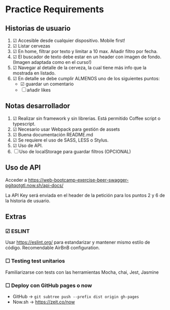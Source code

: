 # Practice Requirements

## Historias de usuario

1. &#9745; Accesible desde cualquier dispositivo. Mobile first!
2. &#9745; Listar cervezas
3. &#9745; En home, filtrar por texto y limitar a 10 max. Añadir filtro por fecha.
4. &#9745; El buscador de texto debe estar en un header con imagen de fondo. (Imagen adaptada como en el curso!)
5. &#9745; Navegar al detalle de la cerveza, la cual tiene más info que la mostrada en listado.
6. &#9745; En detalle se debe cumplir ALMENOS uno de los siguientes puntos:
    * &#9745; guardar un comentario
    * &#9744; añadir likes

## Notas desarrollador

1. &#9745; Realizar sin framework y sin librerias. Está permitido Coffee script o typescript.
2. &#9745; Necesario usar Webpack para gestión de assets
3. &#9745; Buena documentación README.md
4. &#9745; Se requiere el uso de SASS, LESS o Stylus.
5. &#9745; Uso de API.
6. &#9744; Uso de localStorage para guardar filtros (OPCIONAL)

## Uso de API

Acceder a https://web-bootcamp-exercise-beer-swagger-pgjtqotgtl.now.sh/api-docs/

La API Key será enviada en el header de la petición para los puntos 2 y 6 de la historia de usuario.

## Extras

### &#9745; ESLINT

Usar https://eslint.org/ para estandarizar y mantener mismo estilo de código. Recomendable AirBnB configuration.

### &#9744; Testing test unitarios

Familiarizarse con tests con las herramientas Mocha, chai, Jest, Jasmine

### &#9744; Deploy con GitHub pages o now

* GitHub -> `git subtree push --prefix dist origin gh-pages`
* Now.sh -> https://zeit.co/now
